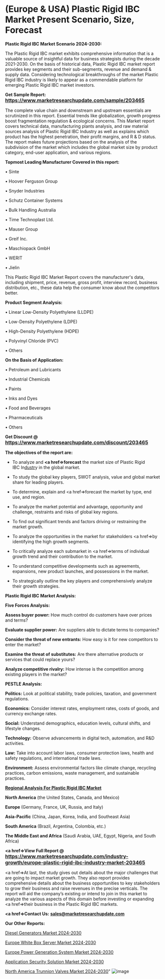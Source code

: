 # (Europe & USA) Plastic Rigid IBC Market Present Scenario, Size, Forecast

<strong>Plastic Rigid IBC Market Scenario 2024-2030:</strong>

The Plastic Rigid IBC market exhibits comprehensive information that is a valuable source of insightful data for business strategists during the decade 2021-2030. On the basis of historical data, Plastic Rigid IBC market report provides key segments and their sub-segments, revenue and demand &amp; supply data. Considering technological breakthroughs of the market Plastic Rigid IBC industry is likely to appear as a commendable platform for emerging Plastic Rigid IBC market investors.

<strong>Get Sample Report: <a href=https://www.marketresearchupdate.com/sample/203465><font size=3 color=#0000ff>https://www.marketresearchupdate.com/sample/203465</font></a></strong>

The complete value chain and downstream and upstream essentials are scrutinized in this report. Essential trends like globalization, growth progress boost fragmentation regulation &amp; ecological concerns. This Market report covers technical data, manufacturing plants analysis, and raw material sources analysis of Plastic Rigid IBC Industry as well as explains which product has the highest penetration, their profit margins, and R & D status. The report makes future projections based on the analysis of the subdivision of the market which includes the global market size by product category, end-user application, and various regions.

<strong>Topmost Leading Manufacturer Covered in this report:</strong>

• Sinte

• Hoover Ferguson Group

• Snyder Industries

• Schutz Container Systems

• Bulk Handling Australia

• Time Technoplast Ltd.

• Mauser Group

• Greif Inc.

• Maschiopack GmbH

• WERIT

• Jielin

This Plastic Rigid IBC Market Report covers the manufacturer's data, including shipment, price, revenue, gross profit, interview record, business distribution, etc., these data help the consumer know about the competitors better.

<strong>Product Segment Analysis: </strong>

• Linear Low-Density Polyethylene (LLDPE)

• Low-Density Polyethylene (LDPE)

• High-Density Polyethylene (HDPE)

• Polyvinyl Chloride (PVC)

• Others

<strong>On the Basis of Application:</strong>

• Petroleum and Lubricants

• Industrial Chemicals

• Paints

• Inks and Dyes

• Food and Beverages

• Pharmaceuticals

• Others

<strong>Get Discount @ <a href=https://www.marketresearchupdate.com/discount/203465><font size=3 color=#0000ff>https://www.marketresearchupdate.com/discount/203465</font></a></strong>

<strong><b>The objectives of the report are:</b></strong>

- To analyze and <strong><a href=><strong>forecast</strong></a></strong> the market size of Plastic Rigid IBC In<a href=ASDF991299>dustr</a>y in the global market.

- To study the global key players, SWOT analysis, value and global market share for leading players.

- To determine, explain and <a href=>forecast</a> the market by type, end use, and region.

- To analyze the market potential and advantage, opportunity and challenge, restraints and risks of global key regions.

- To find out significant trends and factors driving or restraining the market growth.

- To analyze the opportunities in the market for stakeholders <a href=>by</a> identifying the high growth segments.

- To critically analyze each submarket in <a href=>terms</a> of individual growth trend and their contribution to the market.

- To understand competitive developments such as agreements, expansions, new product launches, and possessions in the market.

- To strategically outline the key players and comprehensively analyze their growth strategies.

<strong>Plastic Rigid IBC Market Analysis:</strong>

<strong>Five Forces Analysis:</strong>

<strong>Assess buyer power:</strong> How much control do customers have over prices and terms?

<strong>Evaluate supplier power:</strong> Are suppliers able to dictate terms to companies?

<strong>Consider the threat of new entrants:</strong> How easy is it for new competitors to enter the market?

<strong>Examine the threat of substitutes:</strong> Are there alternative products or services that could replace yours?

<strong>Analyze competitive rivalry:</strong> How intense is the competition among existing players in the market?

<strong>PESTLE Analysis:</strong>

<strong>Politics:</strong> Look at political stability, trade policies, taxation, and government regulations.

<strong>Economics:</strong> Consider interest rates, employment rates, costs of goods, and currency exchange rates.

<strong>Social:</strong> Understand demographics, education levels, cultural shifts, and lifestyle changes.

<strong>Technology:</strong> Observe advancements in digital tech, automation, and R&D activities.

<strong>Law:</strong> Take into account labor laws, consumer protection laws, health and safety regulations, and international trade laws.

<strong>Environment:</strong> Assess environmental factors like climate change, recycling practices, carbon emissions, waste management, and sustainable practices.

<strong><u><b>Regional Analysis For Plastic Rigid IBC Market</b></u></strong>

<strong><b>North America</b></strong> (the United States, Canada, and Mexico)

<strong><b>Europe </b></strong>(Germany, France, UK, Russia, and Italy)

<strong><b>Asia-Pacific</b></strong> (China, Japan, Korea, India, and Southeast Asia)

<strong><b>South America</b></strong> (Brazil, Argentina, Colombia, etc.)

<strong><b>The Middle East and Africa</b></strong> (Saudi Arabia, UAE, Egypt, Nigeria, and South Africa)

<strong><a href=>View Full Report</a> @ <a href=https://www.marketresearchupdate.com/industry-growth/europe-plastic-rigid-ibc-industry-market-203465><font size=3 color=#0000ff>https://www.marketresearchupdate.com/industry-growth/europe-plastic-rigid-ibc-industry-market-203465</font></a></strong>

<a href=>At last,</a> the study gives out details about the major challenges that are going to impact market growth. They also report provides comprehensive details about the business opportunities to key stakeholders to grow their business and raise revenues in the precise verticals. The report will aid the company’s existing or intend to join in this market to analyze the various aspects of this domain before investing or expanding <a href=>their</a> business in the Plastic Rigid IBC markets.

<strong><a href=>Contact Us:</a></strong>
<strong>sales@marketresearchupdate.com</strong>

<strong>Our Other Reports:</strong>

<a href=https://www.linkedin.com/pulse/diesel-generators-market-trends-2023-key-takeaways>Diesel Generators Market 2024-2030</a>

<a href=https://www.linkedin.com/pulse/europe-white-box-server-market-size-share-trends-growth>Europe White Box Server Market 2024-2030</a>

<a href=https://www.linkedin.com/pulse/europe-power-generation-system-market-analysis>Europe Power Generation System Market 2024-2030</a>

<a href=https://www.linkedin.com/pulse/application-security-solution-market-trends-nywxf/>Application Security Solution Market 2024-2030</a>

<a href=https://www.linkedin.com/pulse/north-america-trunnion-valves-market-2023-2030-wy06f/>North America Trunnion Valves Market 2024-2030</a>"
![image](https://github.com/kkaishwarya/Aishwarya/assets/158463604/dc155706-90c0-4e1f-939e-3084932abf47)
